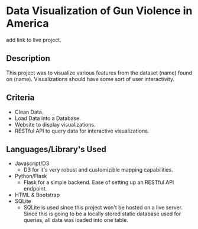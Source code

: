 # Data Visualization of Gun Violence in America

add link to live project.

## Description
This project was to visualize various features from the dataset (name) found on (name).  Visualizations should have some sort of user interactivity.

## Criteria
- Clean Data.
- Load Data into a Database.
- Website to display visualizations.
- RESTful API to query data for interactive visualizations.

## Languages/Library's Used
- Javascript/D3
  - D3 for it's very robust and customizible mapping capabilities.
- Python/Flask
  - Flask for a simple backend.  Ease of setting up an RESTful API endpoint.
- HTML & Bootstrap
- SQLite
  - SQLite is used since this project won't be hosted on a live server.  Since this is going to be a locally stored static database used for queries, all data was loaded into one table.
